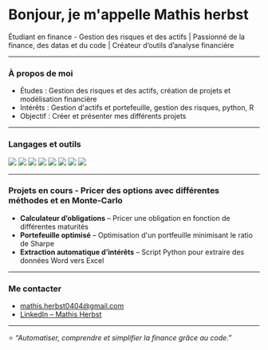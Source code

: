 # Bonjour, je m'appelle Mathis herbst

Étudiant en finance - Gestion des risques et des actifs | Passionné de la finance, des datas et du code | Créateur d’outils d’analyse financière

---

### À propos de moi
- Études : Gestion des risques et des actifs, création de projets et modélisation financière 
- Intérêts : Gestion d'actifs et portefeuille, gestion des risques, python, R 
- Objectif : Créer et présenter mes différents projets 


---

### Langages et outils
<p>
  <img src="https://img.shields.io/badge/Python-3776AB?logo=python&logoColor=white" />
  <img src="https://img.shields.io/badge/R-276DC3?logo=r&logoColor=white" />
  <img src="https://img.shields.io/badge/SQL-003B57?logo=postgresql&logoColor=white" />
  <img src="https://img.shields.io/badge/VBA-217346?logo=microsoft-excel&logoColor=white" />
  <img src="https://img.shields.io/badge/Streamlit-FF4B4B?logo=streamlit&logoColor=white" />
  <img src="https://img.shields.io/badge/Excel-217346?logo=microsoft-excel&logoColor=white" />
  <img src="https://img.shields.io/badge/RStudio-75AADB?logo=rstudio&logoColor=white" />
  <img src="https://img.shields.io/badge/GitHub-181717?logo=github&logoColor=white" />
</p>

---

### Projets en cours - Pricer des options avec différentes méthodes et en Monte-Carlo
- **Calculateur d’obligations** – Pricer une obligation en fonction de différentes maturités
- **Portefeuille optimisé** – Optimisation d'un portfeuille minimisant le ratio de Sharpe
- **Extraction automatique d’intérêts** – Script Python pour extraire des données Word vers Excel  

---

### Me contacter
- [mathis.herbst0404@gmail.com](mailto:mathis.herbst0404@gmail.com)  
- [LinkedIn – Mathis Herbst](https://www.linkedin.com/in/mathis-herbst-a31061277/)  

---

⭐️ *“Automatiser, comprendre et simplifier la finance grâce au code.”*

